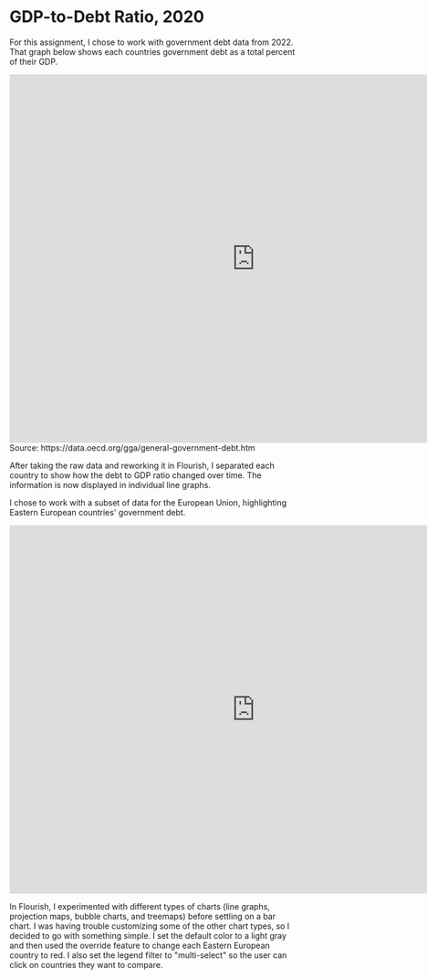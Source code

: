 # GDP-to-Debt Ratio, 2020

For this assignment, I chose to work with government debt data from 2022. That graph below shows each countries government debt as a total percent of their GDP.

<iframe src="https://data.oecd.org/chart/6O8y" width="860" height="645" style="border: 0" mozallowfullscreen="true" webkitallowfullscreen="true" allowfullscreen="true"><a href="https://data.oecd.org/chart/6O8y" target="_blank">OECD Chart: General government debt, Total, % of GDP, Annual, 2020</a></iframe>
Source: https://data.oecd.org/gga/general-government-debt.htm

After taking the raw data and reworking it in Flourish, I separated each country to show how the debt to GDP ratio changed over time. The information is now displayed in individual line graphs.

<div class="flourish-embed flourish-chart" data-src="visualisation/11133481"><script src="https://public.flourish.studio/resources/embed.js"></script></div>

I chose to work with a subset of data for the European Union, highlighting Eastern European countries' government debt.

<iframe src="https://data.oecd.org/chart/6Od3" width="860" height="645" style="border: 0" mozallowfullscreen="true" webkitallowfullscreen="true" allowfullscreen="true"><a href="https://data.oecd.org/chart/6Od3" target="_blank">OECD Chart: General government debt, Total, % of GDP, Annual, 2020</a></iframe>

In Flourish, I experimented with different types of charts (line graphs, projection maps, bubble charts, and treemaps) before settling on a bar chart. I was having trouble customizing some of the other chart types, so I decided to go with something simple. I set the default color to a light gray and then used the override feature to change each Eastern European country to red. I also set the legend filter to "multi-select" so the user can click on countries they want to compare.

<div class="flourish-embed flourish-chart" data-src="visualisation/11147265"><script src="https://public.flourish.studio/resources/embed.js"></script></div>
